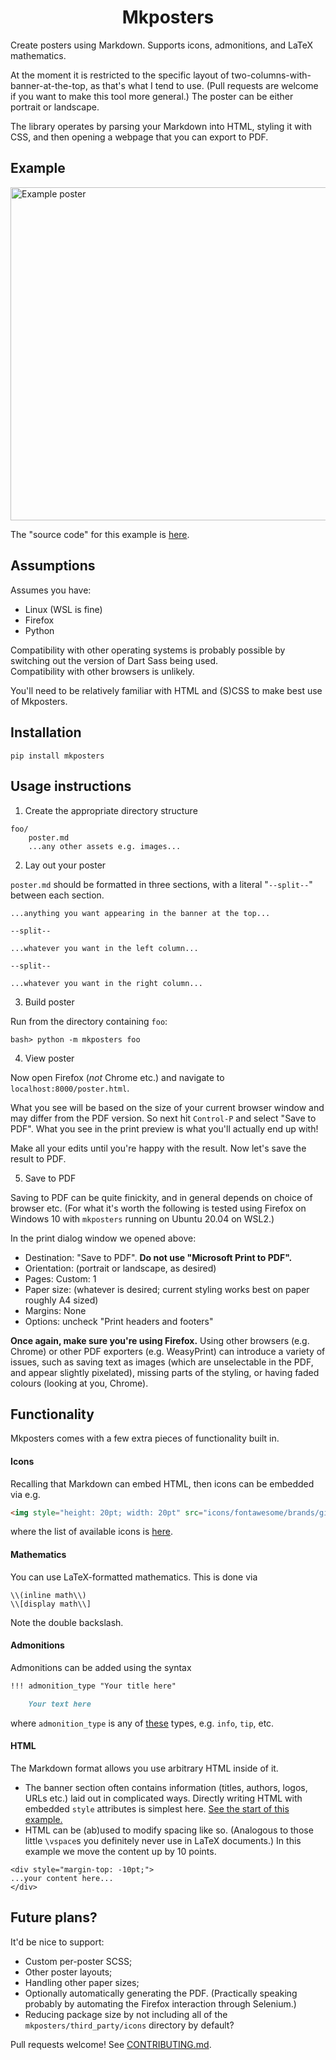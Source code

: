 <h1 align="center">Mkposters</h1>

Create posters using Markdown. Supports icons, admonitions, and LaTeX mathematics.

At the moment it is restricted to the specific layout of two-columns-with-banner-at-the-top, as that's what I tend to use. (Pull requests are welcome if you want to make this tool more general.) The poster can be either portrait or landscape.

The library operates by parsing your Markdown into HTML, styling it with CSS, and then opening a webpage that you can export to PDF.

## Example

<img style="height: 400pt; width: auto;" src="https://raw.githubusercontent.com/patrick-kidger/mkposters/main/imgs/diffrax.png" alt="Example poster">

The "source code" for this example is [here](https://github.com/patrick-kidger/mkposters/tree/main/examples/diffrax).

## Assumptions

Assumes you have:
- Linux (WSL is fine)
- Firefox
- Python

Compatibility with other operating systems is probably possible by switching out the version of Dart Sass being used.  
Compatibility with other browsers is unlikely.

You'll need to be relatively familiar with HTML and (S)CSS to make best use of Mkposters.

## Installation

```
pip install mkposters
```

## Usage instructions

1. Create the appropriate directory structure

```
foo/
    poster.md
    ...any other assets e.g. images...
```

2. Lay out your poster

`poster.md` should be formatted in three sections, with a literal "`--split--`" between each section.

```
...anything you want appearing in the banner at the top...

--split--

...whatever you want in the left column...

--split--

...whatever you want in the right column...
```

3. Build poster

Run from the directory containing `foo`:
```
bash> python -m mkposters foo
```

4. View poster

Now open Firefox (*not* Chrome etc.) and navigate to `localhost:8000/poster.html`.

What you see will be based on the size of your current browser window and may differ from the PDF version. So next hit `Control-P` and select "Save to PDF". What you see in the print preview is what you'll actually end up with!

Make all your edits until you're happy with the result. Now let's save the result to PDF.

5. Save to PDF

Saving to PDF can be quite finickity, and in general depends on choice of browser etc. (For what it's worth the following is tested using Firefox on Windows 10 with `mkposters` running on Ubuntu 20.04 on WSL2.)

In the print dialog window we opened above:
- Destination: "Save to PDF". **Do not use "Microsoft Print to PDF".**
- Orientation: (portrait or landscape, as desired)
- Pages: Custom: 1
- Paper size: (whatever is desired; current styling works best on paper roughly A4 sized)
- Margins: None
- Options: uncheck "Print headers and footers"

**Once again, make sure you're using Firefox.** Using other browsers (e.g. Chrome) or other PDF exporters (e.g. WeasyPrint) can introduce a variety of issues, such as saving text as images (which are unselectable in the PDF, and appear slightly pixelated), missing parts of the styling, or having faded colours (looking at you, Chrome).

## Functionality

Mkposters comes with a few extra pieces of functionality built in.

#### Icons

Recalling that Markdown can embed HTML, then icons can be embedded via e.g.
```html
<img style="height: 20pt; width: 20pt" src="icons/fontawesome/brands/github.svg">
```
where the list of available icons is [here](https://github.com/patrick-kidger/mkposters/tree/main/mkposters/third_party/icons).

#### Mathematics

You can use LaTeX-formatted mathematics. This is done via

```
\\(inline math\\)
\\[display math\\]
```

Note the double backslash.

#### Admonitions

Admonitions can be added using the syntax

```markdown
!!! admonition_type "Your title here"

    Your text here
```

where `admonition_type` is any of [these](https://squidfunk.github.io/mkdocs-material/reference/admonitions/#supported-types) types, e.g. `info`, `tip`, etc.

#### HTML

The Markdown format allows you use arbitrary HTML inside of it.

- The banner section often contains information (titles, authors, logos, URLs etc.) laid out in complicated ways. Directly writing HTML with embedded `style` attributes is simplest here. [See the start of this example.](https://raw.githubusercontent.com/patrick-kidger/mkposters/main/examples/diffrax/poster.md)
- HTML can be (ab)used to modify spacing like so. (Analogous to those little `\vspace`s you definitely never use in LaTeX documents.) In this example we move the content up by 10 points.
```
<div style="margin-top: -10pt;">
...your content here...
</div>
```

## Future plans?

It'd be nice to support:
- Custom per-poster SCSS;
- Other poster layouts;
- Handling other paper sizes;
- Optionally automatically generating the PDF. (Practically speaking probably by automating the Firefox interaction through Selenium.)
- Reducing package size by not including all of the `mkposters/third_party/icons` directory by default?

Pull requests welcome! See [CONTRIBUTING.md](https://github.com/patrick-kidger/mkposters/blob/main/CONTRIBUTING.md).
